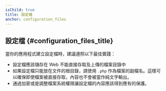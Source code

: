 ```yaml
---
isChild: true
title: 設定檔
anchor: configuration_files
---
```


## 設定檔 {#configuration_files_title}

當你的應用程式建立設定檔時，建議遵照以下最佳實踐：

- 設定檔應該儲存在 Web 不能直接存取及上傳的檔案目錄中
- 如果設定檔只能放在文件的根目錄，請使用 `.php` 作為檔案的副檔名。這樣可以確保即使檔案被直接存取，內容也不會被當作純文字輸出。
- 通過加密或是調整檔案系統權限讓設定檔的內容應該得到應有的保護。
